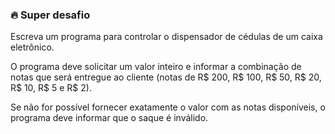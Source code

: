 ### 🔥 Super desafio

Escreva um programa para controlar o dispensador de cédulas de um caixa eletrônico.

O programa deve solicitar um valor inteiro e informar a combinação de notas que será entregue ao cliente (notas de R$ 200, R$ 100, R$ 50, R$ 20, R$ 10, R$ 5 e R$ 2).

Se não for possível fornecer exatamente o valor com as notas disponíveis, o programa deve informar que o saque é inválido.
